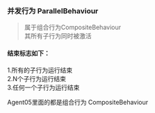 ### 并发行为 ParallelBehaviour
> 属于组合行为CompositeBehaviour  
其所有子行为同时被激活  

#### 结束标志如下：
1.所有的子行为运行结束  
2.N个子行为运行结束  
3.任何一个子行为运行结束  

Agent05里面的都是组合行为 CompositeBehaviour
